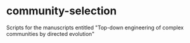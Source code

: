 # community-selection
Scripts for the manuscripts entitled "Top-down engineering of complex communities by directed evolution"
